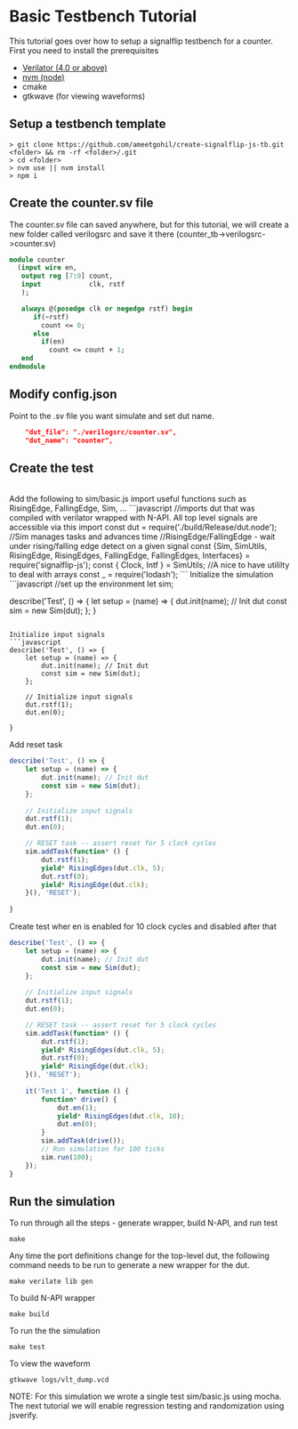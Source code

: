 # Basic Testbench Tutorial
This tutorial goes over how to setup a signalflip testbench for a counter. <br />
First you need to install the prerequisites <br />
- [Verilator (4.0 or above)](https://www.veripool.org/projects/verilator/wiki/Installing) <br />
- [nvm (node)](https://github.com/creationix/nvm) <br />
- cmake
- gtkwave (for viewing waveforms) <br />
	
## Setup a testbench template
```
> git clone https://github.com/ameetgohil/create-signalflip-js-tb.git <folder> && rm -rf <folder>/.git
> cd <folder>
> nvm use || nvm install
> npm i
```

## Create the counter.sv file
The counter.sv file can saved anywhere, but for this tutorial, we will create a new folder called verilogsrc and save it there (counter_tb->verilogsrc->counter.sv)
```systemverilog
module counter
  (input wire en,
   output reg [7:0] count,
   input            clk, rstf
   );

   always @(posedge clk or negedge rstf) begin
      if(~rstf)
        count <= 0;
      else
        if(en)
          count <= count + 1;
   end
endmodule
```

## Modify config.json
Point to the .sv file you want simulate and set dut name.
```json
    "dut_file": "./verilogsrc/counter.sv",
    "dut_name": "counter",
```

## Create the test
<br />
Add the following to sim/basic.js import useful functions such as RisingEdge, FallingEdge, Sim, ...
```javascript
//imports dut that was compiled with verilator wrapped with N-API. All top level signals are accessible via this import
const dut = require('./build/Release/dut.node');
//Sim manages tasks and advances time
//RisingEdge/FallingEdge - wait under rising/falling edge detect on a given signal
const {Sim, SimUtils, RisingEdge, RisingEdges, FallingEdge, FallingEdges, Interfaces} = require('signalflip-js');
const { Clock, Intf } = SimUtils;
//A nice to have utililty to deal with arrays
const _ = require('lodash');
```
Initialize the simulation
```javascript
//set up the environment
let sim;

describe('Test', () => {
	let setup = (name) => {
	dut.init(name); // Init dut	
	const sim = new Sim(dut); 
	};
}
```

Initialize input signals
```javascript
describe('Test', () => {
	let setup = (name) => {
		dut.init(name); // Init dut	
		const sim = new Sim(dut); 
	};
	
	// Initialize input signals
	dut.rstf(1); 
	dut.en(0);
	
}
```

Add reset task
```javascript
describe('Test', () => {
	let setup = (name) => {
		dut.init(name); // Init dut	
		const sim = new Sim(dut); 
	};
	
	// Initialize input signals
	dut.rstf(1); 
	dut.en(0);

	// RESET task -- assert reset for 5 clock cycles
	sim.addTask(function* () {
		dut.rstf(1);
		yield* RisingEdges(dut.clk, 5);
		dut.rstf(0);
		yield* RisingEdge(dut.clk);
	}(), 'RESET');
	
}
```

Create test wher en is enabled for 10 clock cycles and disabled after that
```javascript
describe('Test', () => {
	let setup = (name) => {
		dut.init(name); // Init dut	
		const sim = new Sim(dut); 
	};
	
	// Initialize input signals
	dut.rstf(1); 
	dut.en(0);

	// RESET task -- assert reset for 5 clock cycles
	sim.addTask(function* () {
		dut.rstf(1);
		yield* RisingEdges(dut.clk, 5);
		dut.rstf(0);
		yield* RisingEdge(dut.clk);
	}(), 'RESET');
 	
	it('Test 1', function () {
		function* drive() {
			dut.en(1);
			yield* RisingEdges(dut.clk, 10);
			dut.en(0);
		}
		sim.addTask(drive());
		// Run simulation for 100 ticks
		sim.run(100);
	});
}
```


## Run the simulation
To run through all the steps - generate wrapper, build N-API, and run test
```
make
```
Any time the port definitions change for the top-level dut, the following command needs to be run to generate a new wrapper for the dut.
```
make verilate lib gen
```
To build N-API wrapper
```
make build
```
To run the the simulation
```
make test
```
To view the waveform
```
gtkwave logs/vlt_dump.vcd
```

NOTE: For this simulation we wrote a single test sim/basic.js using mocha. The next tutorial we will enable regression testing and randomization using jsverify.
